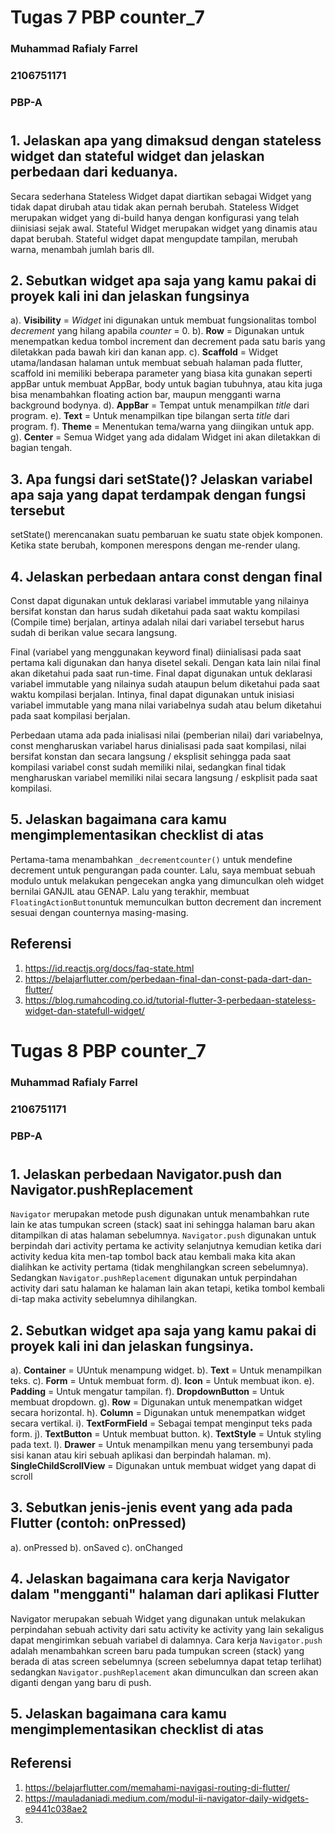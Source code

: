 # Tugas 7 PBP counter_7
### Muhammad Rafialy Farrel
### 2106751171
### PBP-A

#

## 1. Jelaskan apa yang dimaksud dengan stateless widget dan stateful widget dan jelaskan perbedaan dari keduanya.
Secara sederhana Stateless Widget dapat diartikan sebagai Widget yang tidak dapat dirubah atau tidak akan pernah berubah. Stateless Widget merupakan widget yang di-build hanya dengan konfigurasi yang telah diinisiasi sejak awal. Stateful Widget merupakan widget yang dinamis atau dapat berubah. Stateful widget dapat mengupdate tampilan, merubah warna, menambah jumlah baris dll.

## 2. Sebutkan widget apa saja yang kamu pakai di proyek kali ini dan jelaskan fungsinya
a). **Visibility**  = _Widget_ ini digunakan untuk membuat fungsionalitas tombol _decrement_ yang hilang apabila _counter_ = 0.
b). **Row**         = Digunakan untuk menempatkan kedua tombol increment dan decrement pada satu baris yang diletakkan pada bawah kiri dan kanan app.
c). **Scaffold**    = Widget utama/landasan halaman untuk membuat sebuah halaman pada flutter, scaffold ini memiliki beberapa parameter yang biasa kita gunakan seperti appBar untuk membuat AppBar, body untuk bagian tubuhnya, atau kita juga bisa menambahkan floating action bar, maupun mengganti warna background bodynya.
d). **AppBar**      = Tempat untuk menampilkan _title_ dari program.
e). **Text**        = Untuk menampilkan tipe bilangan serta _title_ dari program.
f). **Theme**       = Menentukan tema/warna yang diingikan untuk app.
g). **Center**      = Semua Widget yang ada didalam Widget ini akan diletakkan di bagian tengah.

## 3. Apa fungsi dari setState()? Jelaskan variabel apa saja yang dapat terdampak dengan fungsi tersebut
setState() merencanakan suatu pembaruan ke suatu state objek komponen. Ketika state berubah, komponen merespons dengan me-render ulang.

## 4. Jelaskan perbedaan antara const dengan final
Const dapat digunakan untuk deklarasi variabel immutable yang nilainya bersifat konstan dan harus sudah diketahui pada saat waktu kompilasi (Compile time) berjalan, artinya adalah nilai dari variabel tersebut harus sudah di berikan value secara langsung.

Final (variabel yang menggunakan keyword final) diinialisasi pada saat pertama kali digunakan dan hanya disetel sekali. Dengan kata lain nilai final akan diketahui pada saat run-time. Final dapat digunakan untuk deklarasi variabel immutable yang nilainya sudah ataupun belum diketahui pada saat waktu kompilasi berjalan. Intinya, final dapat digunakan untuk inisiasi variabel immutable yang mana nilai variabelnya sudah atau belum diketahui pada saat kompilasi berjalan.

Perbedaan utama ada pada inialisasi nilai (pemberian nilai) dari variabelnya, const mengharuskan variabel harus dinialisasi pada saat kompilasi, nilai bersifat konstan dan secara langsung / eksplisit sehingga pada saat kompilasi variabel const sudah memiliki nilai, sedangkan final tidak mengharuskan variabel memiliki nilai secara langsung / eskplisit pada saat kompilasi.

## 5. Jelaskan bagaimana cara kamu mengimplementasikan checklist di atas
Pertama-tama menambahkan ```_decrementcounter()``` untuk mendefine decrement untuk pengurangan pada counter. Lalu, saya membuat sebuah modulo untuk melakukan pengecekan angka yang dimunculkan oleh widget bernilai GANJIL atau GENAP. Lalu yang terakhir, membuat ```FloatingActionButton```untuk memunculkan button decrement dan increment sesuai dengan counternya masing-masing.

## Referensi
1. https://id.reactjs.org/docs/faq-state.html
2. https://belajarflutter.com/perbedaan-final-dan-const-pada-dart-dan-flutter/
3. https://blog.rumahcoding.co.id/tutorial-flutter-3-perbedaan-stateless-widget-dan-statefull-widget/

#

# Tugas 8 PBP counter_7
### Muhammad Rafialy Farrel
### 2106751171
### PBP-A

#

## 1. Jelaskan perbedaan Navigator.push dan Navigator.pushReplacement
```Navigator``` merupakan metode push digunakan untuk menambahkan rute lain ke atas tumpukan screen (stack) saat ini sehingga halaman baru akan ditampilkan di atas halaman sebelumnya. ```Navigator.push``` digunakan untuk berpindah dari activity pertama ke activity selanjutnya kemudian ketika dari activity kedua kita men-tap tombol back atau kembali maka kita akan dialihkan ke activity pertama (tidak menghilangkan screen sebelumnya). Sedangkan ```Navigator.pushReplacement``` digunakan untuk perpindahan activity dari satu halaman ke halaman lain akan tetapi, ketika tombol kembali di-tap maka activity sebelumnya dihilangkan.

## 2. Sebutkan widget apa saja yang kamu pakai di proyek kali ini dan jelaskan fungsinya.
a). **Container**             = UUntuk menampung widget.
b). **Text**                  = Untuk menampilkan teks.
c). **Form**                  = Untuk membuat form.
d). **Icon**                  = Untuk membuat ikon.
e). **Padding**               = Untuk mengatur tampilan.
f). **DropdownButton**        = Untuk membuat dropdown.
g). **Row**                   = Digunakan untuk menempatkan widget secara horizontal.
h). **Column**                = Digunakan untuk menempatkan widget secara vertikal.
i). **TextFormField**         = Sebagai tempat menginput teks pada form.
j). **TextButton**            = Untuk membuat button.
k). **TextStyle**             = Untuk styling pada text. 
l). **Drawer**                = Untuk menampilkan menu yang tersembunyi pada sisi kanan atau kiri sebuah aplikasi dan berpindah halaman.
m). **SingleChildScrollView** = Digunakan untuk membuat widget yang dapat di scroll

## 3. Sebutkan jenis-jenis event yang ada pada Flutter (contoh: onPressed)
a). onPressed
b). onSaved
c). onChanged

## 4. Jelaskan bagaimana cara kerja Navigator dalam "mengganti" halaman dari aplikasi Flutter
Navigator merupakan sebuah Widget yang digunakan untuk melakukan perpindahan sebuah activity dari satu activity ke activity yang lain sekaligus dapat mengirimkan sebuah variabel di dalamnya. Cara kerja ```Navigator.push``` adalah menambahkan screen baru pada tumpukan screen (stack) yang berada di atas screen sebelumnya (screen sebelumnya dapat tetap terlihat) sedangkan ```Navigator.pushReplacement``` akan dimunculkan dan screen akan diganti dengan yang baru di push.

## 5. Jelaskan bagaimana cara kamu mengimplementasikan checklist di atas


## Referensi
1. https://belajarflutter.com/memahami-navigasi-routing-di-flutter/
2. https://mauladaniadi.medium.com/modul-ii-navigator-daily-widgets-e9441c038ae2
3. 

